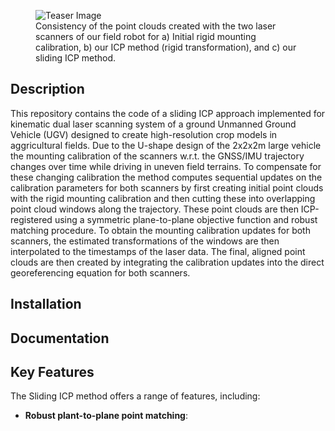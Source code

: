 <figure>
  <img src="./images/teaser.png" alt="Teaser Image">
  <figcaption>Consistency of the point clouds created with the two laser scanners of our field robot for a) Initial rigid mounting calibration, b) our ICP method (rigid transformation), and c) our sliding ICP method.</figcaption>
</figure>

## Description

This repository contains the code of a sliding ICP approach implemented for kinematic dual laser scanning system of a ground Unmanned Ground Vehicle (UGV) designed to create high-resolution crop models in aggricultural fields. Due to the U-shape design of the 2x2x2m large vehicle the mounting calibration of the scanners w.r.t. the GNSS/IMU trajectory changes over time while driving in uneven field terrains. To compensate for these changing calibration the method computes sequential updates on the calibration parameters for both scanners by first creating initial point clouds with the rigid mounting calibration and then cutting these into overlapping point cloud windows along the trajectory. These point clouds are then ICP-registered using a symmetric plane-to-plane objective function and robust matching procedure. To obtain the mounting calibration updates for both scanners, the estimated transformations of the windows are then interpolated to the timestamps of the laser data. The final, aligned point clouds are then created by integrating the calibration updates into the direct georeferencing equation for both scanners.

## Installation

## Documentation

## Key Features

The Sliding ICP method offers a range of features, including:

- __Robust plant-to-plane point matching__:

